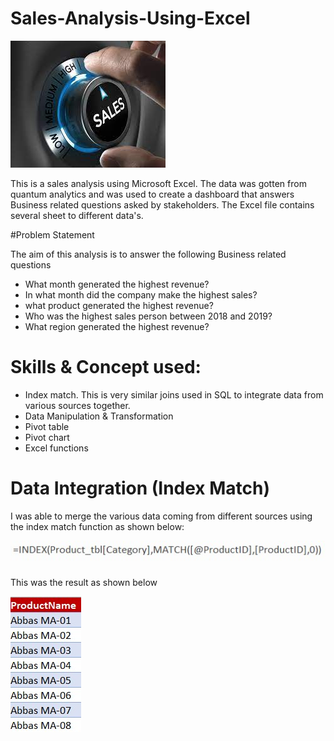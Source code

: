 # Sales-Analysis-Using-Excel

![](Sales.jpg)

This is a sales analysis using Microsoft Excel. The data was gotten from quantum analytics and was used to create a dashboard that answers Business related questions asked by stakeholders. The Excel file contains several sheet to different data's.

#Problem Statement 

The aim of this analysis is to answer the following Business related questions

- What month generated the highest revenue?
- In what month did the company make the highest sales? 
- what product generated the highest revenue?
- Who was the highest sales person between 2018 and 2019?
- What region generated the highest revenue?

# Skills & Concept used:

- Index match. This is very similar joins used in SQL to integrate data from various sources together. 
- Data Manipulation & Transformation
- Pivot table
- Pivot chart
- Excel functions

# Data Integration (Index Match)
I was able to merge the various data coming from different sources using the index match function as shown below:

![](Index_Match.jpg)

This was the result as shown below

![](index_match2.jpg)



